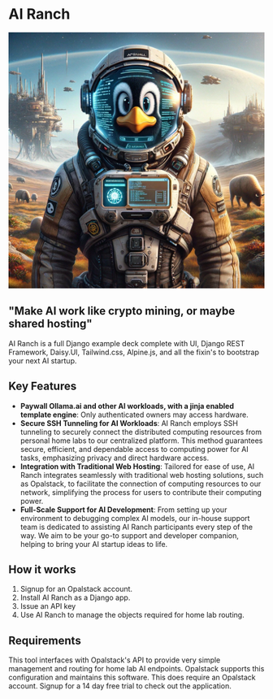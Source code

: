 # AI Ranch
![splash](splash.webp)

## "Make AI work like crypto mining, or maybe shared hosting"

AI Ranch is a full Django example deck complete with UI, Django REST Framework, Daisy.UI, Tailwind.css, Alpine.js, and all the fixin's to bootstrap your next AI startup.

## Key Features

- **Paywall Ollama.ai and other AI workloads, with a jinja enabled template engine**: Only authenticated owners may access hardware.
- **Secure SSH Tunneling for AI Workloads**: AI Ranch employs SSH tunneling to securely connect the distributed computing resources from personal home labs to our centralized platform. This method guarantees secure, efficient, and dependable access to computing power for AI tasks, emphasizing privacy and direct hardware access.
- **Integration with Traditional Web Hosting**: Tailored for ease of use, AI Ranch integrates seamlessly with traditional web hosting solutions, such as Opalstack, to facilitate the connection of computing resources to our network, simplifying the process for users to contribute their computing power.
- **Full-Scale Support for AI Development**: From setting up your environment to debugging complex AI models, our in-house support team is dedicated to assisting AI Ranch participants every step of the way. We aim to be your go-to support and developer companion, helping to bring your AI startup ideas to life.

## How it works
1. Signup for an Opalstack account.
2. Install AI Ranch as a Django app.
3. Issue an API key
4. Use AI Ranch to manage the objects required for home lab routing.

## Requirements

This tool interfaces with Opalstack's API to provide very simple management and routing for home lab AI endpoints.
Opalstack supports this configuration and maintains this software.
This does require an Opalstack account. Signup for a 14 day free trial to check out the application.


